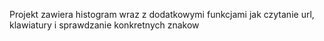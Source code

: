 Projekt zawiera histogram wraz z dodatkowymi funkcjami jak czytanie url, klawiatury i sprawdzanie konkretnych znakow
